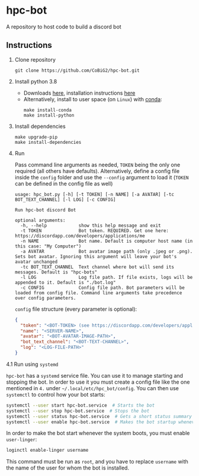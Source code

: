 # hpc-bot
A repository to host code to build a discord bot

## Instructions
1.  Clone repository
    ```shell script
    git clone https://github.com/CoBiG2/hpc-bot.git
    ```

2.  Install python 3.8
    *   Downloads [here](https://www.python.org/downloads/), installation instructions [here](https://docs.python.org/3.8/using/unix.html)
    *   Alternatively, install to user space (on `Linux`) with [conda](https://docs.conda.io/projects/conda/en/latest/):
        ```shell script
        make install-conda
        make install-python
        ```

3.  Install dependencies
    ```shell script
    make upgrade-pip
    make install-dependencies
    ```
4.  Run

    Pass command line arguments as needed, `TOKEN` being the only one required (all others have defaults).
    Alternatively, define a config file inside the `config` folder and use the `--config` argument to load it (`TOKEN` can be defined in the config file as well)

    ```
    usage: hpc_bot.py [-h] [-t TOKEN] [-n NAME] [-a AVATAR] [-tc BOT_TEXT_CHANNEL] [-l LOG] [-c CONFIG]

    Run hpc-bot discord Bot

    optional arguments:
      -h, --help            show this help message and exit
      -t TOKEN              Bot token. REQUIRED. Get one here: https://discordapp.com/developers/applications/me
      -n NAME               Bot name. Default is computer host name (in this case: "My Computer")
      -a AVATAR             Bot avatar image path (only .jpeg or .png). Sets bot avatar. Ignoring this argument will leave your bot's avatar unchanged
      -tc BOT_TEXT_CHANNEL  Text channel where bot will send its messages. Default is "hpc-bots"
      -l LOG                Log file path. If file exists, logs will be appended to it. Default is "./bot.log"
      -c CONFIG             Config file path. Bot parameters will be loaded from config file. Command line arguments take precedence over config parameters.
    ```

    `config` file structure (every parameter is optional):
    ```json
    {
      "token": "<BOT-TOKEN> (see https://discordapp.com/developers/applications/me')",
      "name": "<SERVER-NAME>",
      "avatar": "<BOT-AVATAR-IMAGE-PATH>",
      "bot_text_channel": "<BOT-TEXT-CHANNEL>",
      "log": "<LOG-FILE-PATH>"
    }
    ```

4.1  Run using `systemd`

  `hpc-bot` has a `systemd` service file. You can use it to manage starting and stopping the bot. In order to use it you must create a config file like the one mentioned in `4.` under `~/.local/etc/hpc_bot/config`. You can then use `systemctl` to control how your bot starts:

  ```bash
  systemctl --user start hpc-bot.service  # Starts the bot
  systemctl --user stop hpc-bot.service  # Stops the bot
  systemctl --user status hpc-bot.service  # Gets a short status summary of the bot
  systemctl --user enable hpc-bot.service  # Makes the bot startup whenever your user logs in
  ```

  In order to make the bot start whenever the system boots, you must enable `user-linger`:

  ```bash
  loginctl enable-linger username
  ```

  This command must be run as `root`, and you have to replace `username` with the name of the user for whom the bot is installed.
